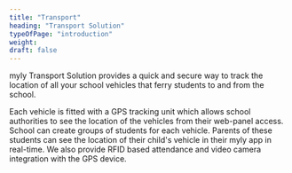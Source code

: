 ```yaml
---
title: "Transport"
heading: "Transport Solution"   
typeOfPage: "introduction"
weight:
draft: false
---
```

myly Transport Solution provides a quick and secure way to track the location of all your school vehicles that ferry students to and from the school.

Each vehicle is fitted with a GPS tracking unit which allows school authorities to see the location of the vehicles from their web-panel access. School can create groups of students for each vehicle. Parents of these students can see the location of their child's vehicle in their myly app in real-time. We also provide RFID based attendance and video camera integration with the GPS device.